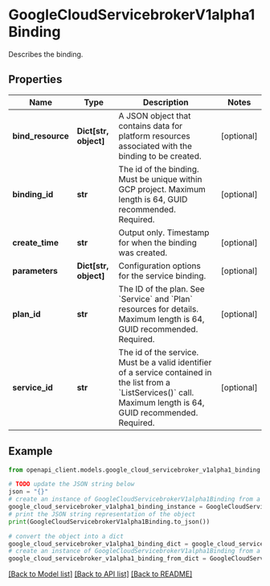 # GoogleCloudServicebrokerV1alpha1Binding

Describes the binding.

## Properties

Name | Type | Description | Notes
------------ | ------------- | ------------- | -------------
**bind_resource** | **Dict[str, object]** | A JSON object that contains data for platform resources associated with the binding to be created. | [optional] 
**binding_id** | **str** | The id of the binding. Must be unique within GCP project. Maximum length is 64, GUID recommended. Required. | [optional] 
**create_time** | **str** | Output only. Timestamp for when the binding was created. | [optional] 
**parameters** | **Dict[str, object]** | Configuration options for the service binding. | [optional] 
**plan_id** | **str** | The ID of the plan. See &#x60;Service&#x60; and &#x60;Plan&#x60; resources for details. Maximum length is 64, GUID recommended. Required. | [optional] 
**service_id** | **str** | The id of the service. Must be a valid identifier of a service contained in the list from a &#x60;ListServices()&#x60; call. Maximum length is 64, GUID recommended. Required. | [optional] 

## Example

```python
from openapi_client.models.google_cloud_servicebroker_v1alpha1_binding import GoogleCloudServicebrokerV1alpha1Binding

# TODO update the JSON string below
json = "{}"
# create an instance of GoogleCloudServicebrokerV1alpha1Binding from a JSON string
google_cloud_servicebroker_v1alpha1_binding_instance = GoogleCloudServicebrokerV1alpha1Binding.from_json(json)
# print the JSON string representation of the object
print(GoogleCloudServicebrokerV1alpha1Binding.to_json())

# convert the object into a dict
google_cloud_servicebroker_v1alpha1_binding_dict = google_cloud_servicebroker_v1alpha1_binding_instance.to_dict()
# create an instance of GoogleCloudServicebrokerV1alpha1Binding from a dict
google_cloud_servicebroker_v1alpha1_binding_from_dict = GoogleCloudServicebrokerV1alpha1Binding.from_dict(google_cloud_servicebroker_v1alpha1_binding_dict)
```
[[Back to Model list]](../README.md#documentation-for-models) [[Back to API list]](../README.md#documentation-for-api-endpoints) [[Back to README]](../README.md)


